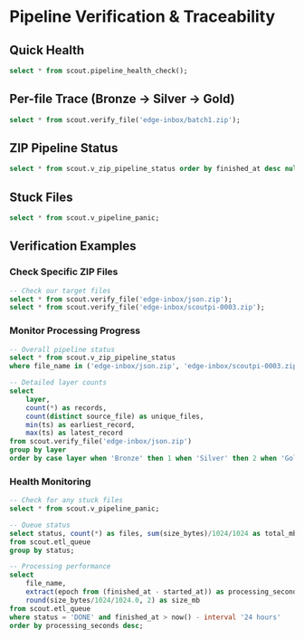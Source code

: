 # Pipeline Verification & Traceability

## Quick Health
```sql
select * from scout.pipeline_health_check();
```

## Per-file Trace (Bronze → Silver → Gold)

```sql
select * from scout.verify_file('edge-inbox/batch1.zip');
```

## ZIP Pipeline Status

```sql
select * from scout.v_zip_pipeline_status order by finished_at desc nulls last;
```

## Stuck Files

```sql
select * from scout.v_pipeline_panic;
```

## Verification Examples

### Check Specific ZIP Files
```sql
-- Check our target files
select * from scout.verify_file('edge-inbox/json.zip');
select * from scout.verify_file('edge-inbox/scoutpi-0003.zip');
```

### Monitor Processing Progress
```sql
-- Overall pipeline status
select * from scout.v_zip_pipeline_status 
where file_name in ('edge-inbox/json.zip', 'edge-inbox/scoutpi-0003.zip');

-- Detailed layer counts
select 
    layer,
    count(*) as records,
    count(distinct source_file) as unique_files,
    min(ts) as earliest_record,
    max(ts) as latest_record
from scout.verify_file('edge-inbox/json.zip')
group by layer
order by case layer when 'Bronze' then 1 when 'Silver' then 2 when 'Gold-Fact' then 3 end;
```

### Health Monitoring
```sql
-- Check for any stuck files
select * from scout.v_pipeline_panic;

-- Queue status
select status, count(*) as files, sum(size_bytes)/1024/1024 as total_mb
from scout.etl_queue 
group by status;

-- Processing performance
select 
    file_name,
    extract(epoch from (finished_at - started_at)) as processing_seconds,
    round(size_bytes/1024/1024.0, 2) as size_mb
from scout.etl_queue 
where status = 'DONE' and finished_at > now() - interval '24 hours'
order by processing_seconds desc;
```